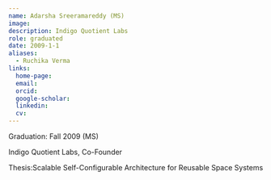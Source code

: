 ```yaml
---
name: Adarsha Sreeramareddy (MS)
image: 
description: Indigo Quotient Labs
role: graduated
date: 2009-1-1
aliases:
  - Ruchika Verma
links:
  home-page: 
  email: 
  orcid: 
  google-scholar: 
  linkedin: 
  cv: 
---
```


Graduation: Fall 2009 (MS)

Indigo Quotient Labs, Co-Founder

Thesis:Scalable Self-Configurable Architecture for Reusable Space Systems